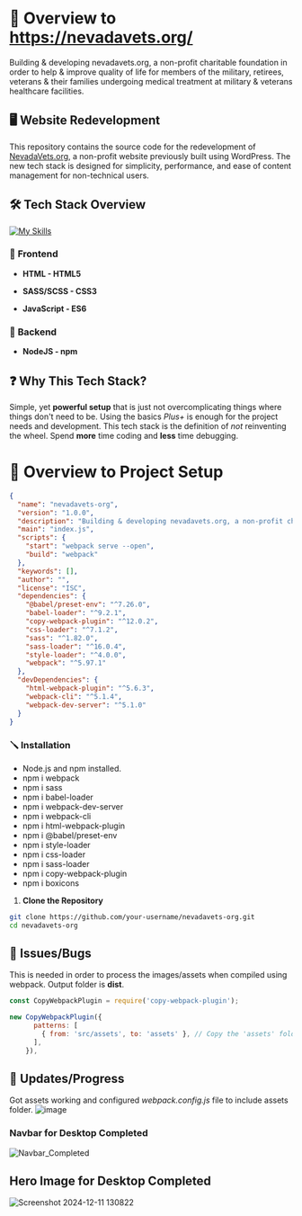 
# 📁 Overview to https://nevadavets.org/

Building & developing nevadavets.org, a non-profit charitable foundation in order to help & improve quality of life for members of the military, retirees, veterans & their families undergoing medical treatment at military & veterans healthcare facilities.

## 🖥️ **Website Redevelopment**


This repository contains the source code for the redevelopment of [NevadaVets.org](https://nevadavets.org/), a non-profit website previously built using WordPress. The new tech stack is designed for simplicity, performance, and ease of content management for non-technical users.


## 🛠️ **Tech Stack Overview** 
[![My Skills](https://skillicons.dev/icons?i=js,html,css)](https://skillicons.dev)


### 📘 **Frontend**

-  **HTML - HTML5**

-  **SASS/SCSS - CSS3**

-  **JavaScript - ES6**

### 📖 **Backend**

-  **NodeJS - npm**

## ❓ **Why This Tech Stack?**
 
Simple, yet **powerful setup** that is just not overcomplicating things where things don't need to be. Using the basics _Plus+_ is enough for the project needs and development. This tech stack is the definition of _not_ reinventing the wheel. Spend **more** time coding and **less** time debugging. 

# 📁 Overview to Project Setup

```json
{
  "name": "nevadavets-org",
  "version": "1.0.0",
  "description": "Building & developing nevadavets.org, a non-profit charitable foundation in order to help & improve quality of life for members of the military, retirees, veterans & their families undergoing medical treatment at military & veterans healthcare facilities.",
  "main": "index.js",
  "scripts": {
    "start": "webpack serve --open",
    "build": "webpack"
  },
  "keywords": [],
  "author": "",
  "license": "ISC",
  "dependencies": {
    "@babel/preset-env": "^7.26.0",
    "babel-loader": "^9.2.1",
    "copy-webpack-plugin": "^12.0.2",
    "css-loader": "^7.1.2",
    "sass": "^1.82.0",
    "sass-loader": "^16.0.4",
    "style-loader": "^4.0.0",
    "webpack": "^5.97.1"
  },
  "devDependencies": {
    "html-webpack-plugin": "^5.6.3",
    "webpack-cli": "^5.1.4",
    "webpack-dev-server": "^5.1.0"
  }
}
```

### 🪛 **Installation**

- Node.js and npm installed.
- npm i webpack
- npm i sass
- npm i babel-loader
- npm i webpack-dev-server
- npm i webpack-cli
- npm i html-webpack-plugin
- npm i @babel/preset-env
- npm i style-loader
- npm i css-loader
- npm i sass-loader
- npm i copy-webpack-plugin
- npm i boxicons

1.  **Clone the Repository**

```bash
git clone https://github.com/your-username/nevadavets-org.git
cd nevadavets-org
```

## 🐛 **Issues/Bugs**

This is needed in order to process the images/assets when compiled using webpack. Output folder is **dist**.
```javascript
const CopyWebpackPlugin = require('copy-webpack-plugin');

new CopyWebpackPlugin({
      patterns: [
        { from: 'src/assets', to: 'assets' }, // Copy the 'assets' folder to 'dist/assets'
      ],
    }),
```

## 🚧 **Updates/Progress**

Got assets working and configured _webpack.config.js_ file to include assets folder.
![image](https://github.com/user-attachments/assets/1e8e5a57-1e33-43b7-a4b4-194ef49028ff)

### **Navbar for Desktop Completed**
![Navbar_Completed](https://github.com/user-attachments/assets/8eb56926-a768-4140-b4fd-382f74845554)

## **Hero Image for Desktop Completed**
![Screenshot 2024-12-11 130822](https://github.com/user-attachments/assets/d6298d00-95e8-47a0-8343-550bf71d55f3)
